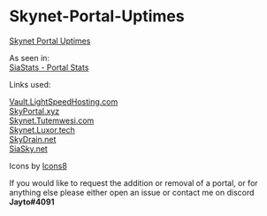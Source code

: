 # Skynet-Portal-Uptimes
[Skynet Portal Uptimes](https://stats.uptimerobot.com/AXYlBU9DxY)

As seen in:   
[SiaStats - Portal Stats](https://siastats.info/skynet_stats)

Links used:

[Vault.LightSpeedHosting.com](https://vault.lightspeedhosting.com/AACye4k2LuqnyHukYK20UgA_qMcBSOAF8hsbNeoGbat1Ow/?nocache=true)   
[SkyPortal.xyz](https://skyportal.xyz/AACye4k2LuqnyHukYK20UgA_qMcBSOAF8hsbNeoGbat1Ow/?nocache=true)   
[Skynet.Tutemwesi.com](https://skynet.tutemwesi.com/AACye4k2LuqnyHukYK20UgA_qMcBSOAF8hsbNeoGbat1Ow/?nocache=true)   
[Skynet.Luxor.tech](https://skynet.luxor.tech/AACye4k2LuqnyHukYK20UgA_qMcBSOAF8hsbNeoGbat1Ow/?nocache=true)   
[SkyDrain.net](https://skydrain.net/AACye4k2LuqnyHukYK20UgA_qMcBSOAF8hsbNeoGbat1Ow/?nocache=true)    
[SiaSky.net](https://siasky.net/AACye4k2LuqnyHukYK20UgA_qMcBSOAF8hsbNeoGbat1Ow/?nocache=true)    

Icons by [Icons8](https://icons8.com/)

If you would like to request the addition or removal of a portal, or for anything else please either open an issue or contact me on discord **Jayto#4091**
